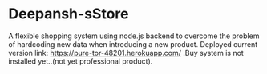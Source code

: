 # Deepansh-sStore
A flexible shopping system using node.js backend to overcome the problem of hardcoding new data when introducing a new product.
Deployed current version link: https://pure-tor-48201.herokuapp.com/  .Buy system is not installed yet..(not yet professional product).
